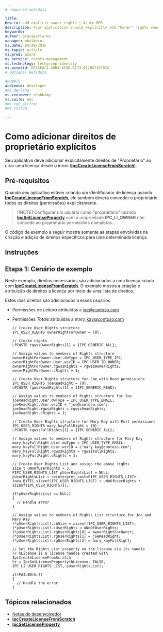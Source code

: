 ```yaml
---
# required metadata

title:
How-to: add explicit owner rights | Azure RMS
description: Your application should explicitly add "Owner" rights when creating a license from scratch.
keywords:
author: bruceperlerms
manager: mbaldwin
ms.date: 04/28/2016
ms.topic: article
ms.prod: azure
ms.service: rights-management
ms.technology: techgroup-identity
ms.assetid: EF43FAC4-ABB4-459D-B173-972B5716F816
# optional metadata

#ROBOTS:
audience: developer
#ms.devlang:
ms.reviewer: shubhamp
ms.suite: ems
#ms.tgt_pltfrm:
#ms.custom:

---
```


# Como adicionar direitos de proprietário explícitos

Seu aplicativo deve adicionar explicitamente direitos de "Proprietário" ao criar uma licença desde o início ([**IpcCreateLicenseFromScratch**](/rights-management/sdk/2.1/api/win/functions#msipc_ipccreatelicensefromscratch)).

## Pré-requisitos

Quando seu aplicativo estiver criando um identificador de licença usando [**IpcCreateLicenseFromScratch**](/rights-management/sdk/2.1/api/win/functions#msipc_ipccreatelicensefromscratch), ele também deverá conceder o proprietário todos os direitos (permissões) explicitamente.

>[!NOTE] Configurar um usuário como "proprietário" usando [**IpcSetLicenseProperty**](/rights-management/sdk/2.1/api/win/functions#msipc_ipcsetlicenseproperty) com a propriedade **IPC\_LI\_OWNER** não concede ao proprietário permissões completas.

O código de exemplo a seguir mostra somente as etapas envolvidas na criação e adição de direitos específicos para uma determinada licença.

## Instruções
 
## Etapa 1: Cenário de exemplo

Neste exemplo, direitos necessários são adicionados a uma licença criada com [**IpcCreateLicenseFromScratch**](/rights-management/sdk/2.1/api/win/functions#msipc_ipccreatelicensefromscratch). O exemplo mostra a criação e atribuição de direitos a licença por meio de uma lista de direitos.

Estes dois direitos são adicionados a esses usuários:

-   Permissões de *Leitura* atribuídas a joe@contoso.com
-   Permissões *Totais* atribuídas a mary\_kay@contoso.com

        // Create User Rights structure
        IPC_USER_RIGHTS ownerRightForOwner = {0};

        // Create rights
        LPCWSTR rgwszOwnerRights[1] = {IPC_GENERIC_ALL};

        // Assign values to members of Rights structure
        ownerRightForOwner.User.dwType = IPC_USER_TYPE_IPC;
        ownerRightForOwner.User.wszID = IPC_USER_ID_OWNER;
        ownerRightForOwner.rgwszRights = rgwszOwnerRights;
        ownerRightForOwner.cRights = 1;

        // Create User Rights structure for Joe with Read permissions
        IPC_USER_RIGHTS joeReadRight = {0};
        LPCWSTR rgwszReadRights[1] = {IPC_GENERIC_READ};

        // Assign values to members of Rights structure for Joe
        joeReadRight.User.dwType = IPC_USER_TYPE_EMAIL;
        joeReadRight.User.wszID = "joe@contoso.com";
        joeReadRight.rgwszRights = rgwszReadRights;
        joeReadRight.cRights = 1;

        // Create User Rights structure for Mary Kay with Full permissions
        IPC_USER_RIGHTS mary_kayFullRight = {0};
        LPCWSTR rgwszFullRights[1] = {IPC_GENERIC_ALL};

        // Assign values to members of Rights structure for Mary Kay
        mary_kayFullRight.User.dwType = IPC_USER_TYPE_EMAIL;
        mary_kayFullRight.User.wszID = L"mary_kay@contoso.com";
        mary_kayFullRight.rgwszRights = rgwszFullRights;
        mary_kayFullRight.cRights = 1;

        // Create User Rights List and assign the above rights
        size_t uNoOfUserRights = 3;
        PIPC_USER_RIGHTS_LIST pUserRightsList = NULL;
        pUserRightsList = reinterpret_cast<PIPC_USER_RIGHTS_LIST>
        (new BYTE[ sizeof(IPC_USER_RIGHTS_LIST) + uNoOfUserRights * sizeof(IPC_USER_RIGHTS)]);

        if(pUserRightsList == NULL)
        {
          // Handle error
        }

        // Assign values to members of Rights List structure for Joe and Mary Kay
        (*pUserRightsList).cbSize = sizeof(IPC_USER_RIGHTS_LIST);
        (*pUserRightsList).cUserRights = uNoOfUserRights;
        (*pUserRightsList).rgUserRights[0] = ownerRightForOwner;
        (*pUserRightsList).rgUserRights[1] = joeReadRight;
        (*pUserRightsList).rgUserRights[2] = mary_kayFullRight;

        // Set the Rights List property on the license via its handle
        // hLicense is a license handle created with IpcCreateLicenseFromScratch
        hr = IpcSetLicenseProperty(hLicense, FALSE, IPC_LI_USER_RIGHTS_LIST, pUserRightsList);

        if(FAILED(hr))
        {
          // Handle the error
        }



## Tópicos relacionados

* [Notas do desenvolvedor](developer-notes.md)
* [**IpcCreateLicenseFromScratch**](/rights-management/sdk/2.1/api/win/functions#msipc_ipccreatelicensefromscratch)
* [**IpcSetLicenseProperty**](/rights-management/sdk/2.1/api/win/functions#msipc_ipcsetlicenseproperty)
 

 


<!--HONumber=Jun16_HO2-->


